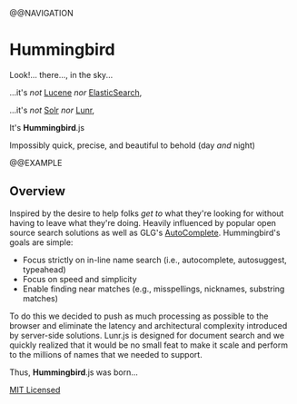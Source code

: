 @@NAVIGATION
# Hummingbird
Look!...  there..., in the sky...

...it's _not_ [Lucene](https://lucene.apache.org/) _nor_ [ElasticSearch](http://www.elasticsearch.org/),

...it's _not_ [Solr](https://lucene.apache.org/solr/) _nor_ [Lunr](http://lunrjs.com/),

It's **Hummingbird**.js

Impossibly quick, precise, and beautiful to behold (day _and_ night)

@@EXAMPLE

## Overview
Inspired by the desire to help folks _get to_ what they're looking for
without having to leave what they're doing.  Heavily influenced by
popular open source search solutions as well as GLG's
[AutoComplete](https://github.com/glg/AutoComplete).  Hummingbird's
goals are simple:

* Focus strictly on in-line name search (i.e., autocomplete, autosuggest, typeahead)
* Focus on speed and simplicity
* Enable finding near matches (e.g., misspellings, nicknames, substring matches)

To do this we decided to push as much processing as possible to the
browser and eliminate the latency and architectural complexity
introduced by server-side solutions.  Lunr.js is designed for document
search and we quickly realized that it would be no small feat to make it
scale and perform to the millions of names that we needed to support.

Thus, **Hummingbird**.js was born...

[MIT Licensed](./LICENSE)

